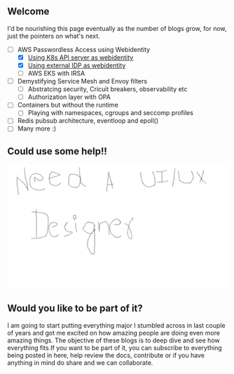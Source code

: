 ## Welcome

I'd be nourishing this page eventually as the number of blogs grow, for now, just the pointers on what's next.

- [ ] AWS Passwordless Access using Webidentity
    * [x] [Using K8s API server as webidentity](/webidentiy-webhook-k8s-onprem)
    * [x] [Using external IDP as webidentity](/webidentiy-webhook-external-IDP)
    * [ ] AWS EKS with IRSA
- [ ] Demystifying Service Mesh and Envoy filters
    * [ ] Abstratcing security, Cricuit breakers, observability etc
    * [ ] Authorization layer with OPA
- [ ] Containers but without the runtime
    * [ ] Playing with namespaces, cgroups and seccomp profiles
- [ ] Redis pubsub architecture, eventloop and epoll()
- [ ] Many more :)

## Could use some help!!

![Need a designer](assets/home/home_page.png)

## Would you like to be part of it?

I am going to start putting everything major I stumbled across in last couple of years and got me excited on how amazing people are doing even more amazing things. The objective of these blogs is to deep dive and see how everything fits.If you want to be part of it, you can subscribe to everything being posted in here, help review the docs, contribute or if you have anything in mind do share and we can collaborate.

